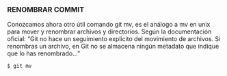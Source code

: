 ### RENOMBRAR COMMIT

Conozcamos ahora otro útil comando git mv, es el análogo a mv en unix para mover y renombrar archivos y directorios. Según la documentación oficial: “Git no hace un seguimiento explicito del movimiento de archivos. Si renombras un archivo, en Git no se almacena ningún metadato que indique que lo has renombrado...”

```sh
$ git mv
```
